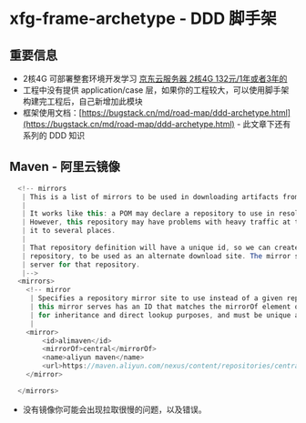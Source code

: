 # xfg-frame-archetype - DDD 脚手架

## 重要信息

- 2核4G 可部署整套环境开发学习 [京东云服务器 2核4G 132元/1年或者3年的](https://3.cn/1K-cfT7D)
- 工程中没有提供 application/case 层，如果你的工程较大，可以使用脚手架构建完工程后，自己新增加此模块
- 框架使用文档：[https://bugstack.cn/md/road-map/ddd-archetype.html](https://bugstack.cn/md/road-map/ddd-archetype.html) - 此文章下还有系列的 DDD 知识

## Maven - 阿里云镜像

```java
  <!-- mirrors
   | This is a list of mirrors to be used in downloading artifacts from remote repositories.
   |
   | It works like this: a POM may declare a repository to use in resolving certain artifacts.
   | However, this repository may have problems with heavy traffic at times, so people have mirrored
   | it to several places.
   |
   | That repository definition will have a unique id, so we can create a mirror reference for that
   | repository, to be used as an alternate download site. The mirror site will be the preferred
   | server for that repository.
   |-->
  <mirrors>
    <!-- mirror
     | Specifies a repository mirror site to use instead of a given repository. The repository that
     | this mirror serves has an ID that matches the mirrorOf element of this mirror. IDs are used
     | for inheritance and direct lookup purposes, and must be unique across the set of mirrors.
     | 
    <mirror>
        <id>alimaven</id>
        <mirrorOf>central</mirrorOf>
        <name>aliyun maven</name>
        <url>https://maven.aliyun.com/nexus/content/repositories/central/</url>
    </mirror>

  </mirrors>
```

- 没有镜像你可能会出现拉取很慢的问题，以及错误。
